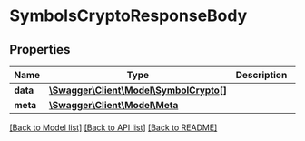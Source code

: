 # SymbolsCryptoResponseBody

## Properties
Name | Type | Description | Notes
------------ | ------------- | ------------- | -------------
**data** | [**\Swagger\Client\Model\SymbolCrypto[]**](SymbolCrypto.md) |  | [optional] 
**meta** | [**\Swagger\Client\Model\Meta**](Meta.md) |  | [optional] 

[[Back to Model list]](../../README.md#documentation-for-models) [[Back to API list]](../../README.md#documentation-for-api-endpoints) [[Back to README]](../../README.md)

